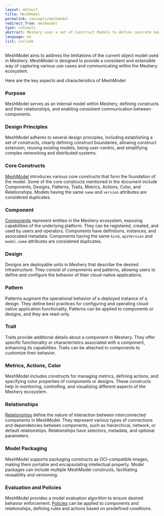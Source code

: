 ```yaml
---
layout: default
title: MeshModel
permalink: concepts/meshmodel
redirect_from: meshmodel
type: concepts
abstract: Meshery uses a set of Construct Models to define concrete boundaries for better functionality and sustainable development.
language: en
list: include
---
```


MeshModel aims to address the limitations of the current object model used in Meshery. MeshModel is designed to provide a consistent and extensible way of capturing various use cases and communicating within the Meshery ecosystem.

Here are the key aspects and characteristics of MeshModel:

### Purpose
MeshModel serves as an internal model within Meshery, defining constructs and their relationships, and enabling consistent communication between components.

### Design Principles
MeshModel adheres to several design principles, including establishing a set of constructs, clearly defining construct boundaries, allowing construct extension, reusing existing models, being user-centric, and simplifying complex networking and distributed systems.

### Core Constructs
[MeshModel](https://github.com/meshery/meshery/tree/master/server/meshmodel) introduces various core constructs that form the foundation of the model. Some of the core constructs mentioned in the document include Components, Designs, Patterns, Traits, Metrics, Actions, Color, and Relationships. Models having the same `name` and `version` attributes are considered duplicates.

### Component
[Components](https://github.com/meshery/meshery/tree/master/server/meshmodel/components) represent entities in the Meshery ecosystem, exposing capabilities of the underlying platform. They can be registered, created, and used by users and operators. Components have definitions, instances, and associated metadata. Components having the same `kind`, `apiVersion` and `model.name` attributes are considered duplicates.

### Design
Designs are deployable units in Meshery that describe the desired infrastructure. They consist of components and patterns, allowing users to define and configure the behavior of their cloud-native applications.

### Pattern
Patterns augment the operational behavior of a deployed instance of a design. They define best practices for configuring and operating cloud-native application functionality. Patterns can be applied to components or designs, and they are read-only.

### Trait 
Traits provide additional details about a component in Meshery. They offer specific functionality or characteristics associated with a component, enhancing its capabilities. Traits can be attached to components to customize their behavior.

### Metrics, Actions, Color
MeshModel includes constructs for managing metrics, defining actions, and specifying color properties of components or designs. These constructs help in monitoring, controlling, and visualizing different aspects of the Meshery ecosystem.

### Relationships
[Relationships](https://github.com/meshery/meshery/tree/master/server/meshmodel/relationships) define the nature of interaction between interconnected components in MeshModel. They represent various types of connections and dependencies between components, such as hierarchical, network, or default relationships. Relationships have selectors, metadata, and optional parameters.

### Model Packaging
MeshModel supports packaging constructs as OCI-compatible images, making them portable and encapsulating intellectual property. Model packages can include multiple MeshModel constructs, facilitating reusability and versioning.

### Evaluation and Policies
MeshModel provides a model evaluation algorithm to ensure desired behavior enforcement. [Policies](https://github.com/meshery/meshery/tree/master/server/meshmodel/policies) can be applied to components and relationships, defining rules and actions based on predefined conditions.